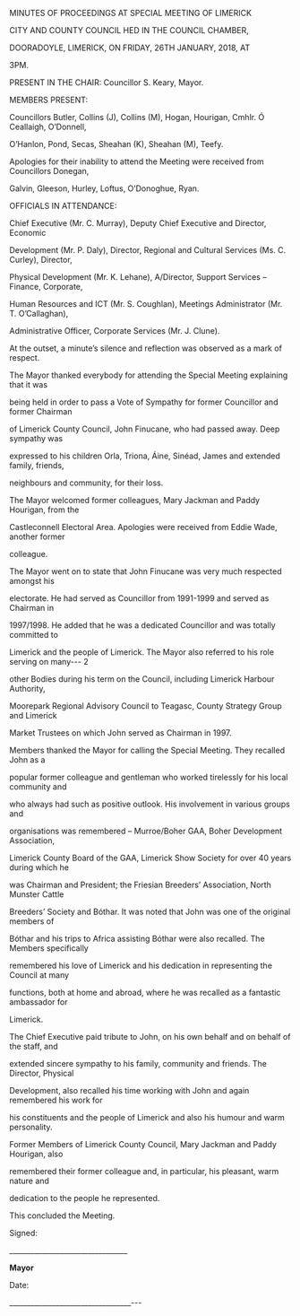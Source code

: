 MINUTES OF PROCEEDINGS AT SPECIAL MEETING OF LIMERICK

CITY AND COUNTY COUNCIL HED IN THE COUNCIL CHAMBER,

DOORADOYLE, LIMERICK, ON FRIDAY, 26TH JANUARY, 2018, AT

3PM.

PRESENT IN THE CHAIR: Councillor S. Keary, Mayor.

MEMBERS PRESENT:

Councillors Butler, Collins (J), Collins (M), Hogan, Hourigan, Cmhlr. Ó Ceallaigh, O’Donnell,

O’Hanlon, Pond, Secas, Sheahan (K), Sheahan (M), Teefy.

Apologies for their inability to attend the Meeting were received from Councillors Donegan,

Galvin, Gleeson, Hurley, Loftus, O’Donoghue, Ryan.

OFFICIALS IN ATTENDANCE:

Chief Executive (Mr. C. Murray), Deputy Chief Executive and Director, Economic

Development (Mr. P. Daly), Director, Regional and Cultural Services (Ms. C. Curley), Director,

Physical Development (Mr. K. Lehane), A/Director, Support Services – Finance, Corporate,

Human Resources and ICT (Mr. S. Coughlan), Meetings Administrator (Mr. T. O’Callaghan),

Administrative Officer, Corporate Services (Mr. J. Clune).

At the outset, a minute’s silence and reflection was observed as a mark of respect.

The Mayor thanked everybody for attending the Special Meeting explaining that it was

being held in order to pass a Vote of Sympathy for former Councillor and former Chairman

of Limerick County Council, John Finucane, who had passed away. Deep sympathy was

expressed to his children Orla, Triona, Áine, Sinéad, James and extended family, friends,

neighbours and community, for their loss.

The Mayor welcomed former colleagues, Mary Jackman and Paddy Hourigan, from the

Castleconnell Electoral Area. Apologies were received from Eddie Wade, another former

colleague.

The Mayor went on to state that John Finucane was very much respected amongst his

electorate. He had served as Councillor from 1991-1999 and served as Chairman in

1997/1998. He added that he was a dedicated Councillor and was totally committed to

Limerick and the people of Limerick. The Mayor also referred to his role serving on many---
2

other Bodies during his term on the Council, including Limerick Harbour Authority,

Moorepark Regional Advisory Council to Teagasc, County Strategy Group and Limerick

Market Trustees on which John served as Chairman in 1997.

Members thanked the Mayor for calling the Special Meeting. They recalled John as a

popular former colleague and gentleman who worked tirelessly for his local community and

who always had such as positive outlook. His involvement in various groups and

organisations was remembered – Murroe/Boher GAA, Boher Development Association,

Limerick County Board of the GAA, Limerick Show Society for over 40 years during which he

was Chairman and President; the Friesian Breeders’ Association, North Munster Cattle

Breeders’ Society and Bóthar. It was noted that John was one of the original members of

Bóthar and his trips to Africa assisting Bóthar were also recalled. The Members specifically

remembered his love of Limerick and his dedication in representing the Council at many

functions, both at home and abroad, where he was recalled as a fantastic ambassador for

Limerick.

The Chief Executive paid tribute to John, on his own behalf and on behalf of the staff, and

extended sincere sympathy to his family, community and friends. The Director, Physical

Development, also recalled his time working with John and again remembered his work for

his constituents and the people of Limerick and also his humour and warm personality.

Former Members of Limerick County Council, Mary Jackman and Paddy Hourigan, also

remembered their former colleague and, in particular, his pleasant, warm nature and

dedication to the people he represented.

This concluded the Meeting.

Signed:

\_\_\_\_\_\_\_\_\_\_\_\_\_\_\_\_\_\_\_\_\_\_\_\_\_\_\_\_\_\_\_\_\_

**Mayor**

Date:

\_\_\_\_\_\_\_\_\_\_\_\_\_\_\_\_\_\_\_\_\_\_\_\_\_\_\_\_\_\_\_\_\_\_---
